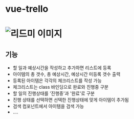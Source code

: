 # vue-trello

# ![리드미 이미지](https://user-images.githubusercontent.com/76932869/236091453-a1cb1481-b70a-48c3-8f70-7604375bf537.PNG)


## 기능
- 할 일과 예상시간을 작성하고 추가하면 리스트에 등록
- 아이템의 총 갯수, 총 예상시간, 예상시간 미등록 갯수 출력
- 등록된 아이템은 각각의 체크리스트를 작성 가능
- 체크리스트는 class 바인딩으로 완료와 진행중 구분
- 할 일의 진행상태를 '진행중'과 '완료'로 구분
- 진행 상태를 선택하면 선택한 진행상태에 맞게 아이템이 추가됨
- 검색 컴포넌트에서 아이템을 검색 가능
- ....


